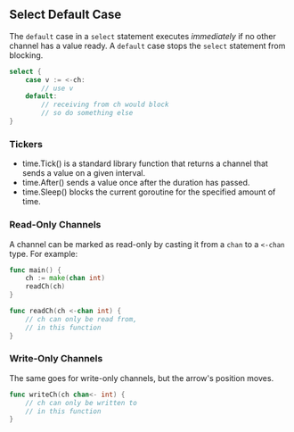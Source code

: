 ## Select Default Case

The `default` case in a `select` statement executes <em>immediately</em> if no
other channel has a value ready. A `default` case stops the `select` statement
from blocking.

```go
select {
    case v := <-ch:
        // use v
    default:
        // receiving from ch would block
        // so do something else
}
```

### Tickers

- time.Tick() is a standard library function that returns a channel that sends a
  value on a given interval.
- time.After() sends a value once after the duration has passed.
- time.Sleep() blocks the current goroutine for the specified amount of time.

### Read-Only Channels

A channel can be marked as read-only by casting it from a `chan` to a `<-chan`
type. For example:

```go
func main() {
    ch := make(chan int)
    readCh(ch)
}

func readCh(ch <-chan int) {
    // ch can only be read from,
    // in this function
}
```

### Write-Only Channels

The same goes for write-only channels, but the arrow's position moves.

```go
func writeCh(ch chan<- int) {
    // ch can only be written to
    // in this function
}
```
